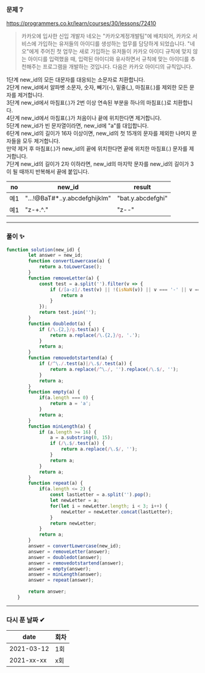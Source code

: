 ### 문제 ❔

https://programmers.co.kr/learn/courses/30/lessons/72410

> 카카오에 입사한 신입 개발자 네오는 "카카오계정개발팀"에 배치되어, 카카오 서비스에 가입하는 유저들의 아이디를 생성하는 업무를 담당하게 되었습니다. "네오"에게 주어진 첫 업무는 새로 가입하는 유저들이 카카오 아이디 규칙에 맞지 않는 아이디를 입력했을 때, 입력된 아이디와 유사하면서 규칙에 맞는 아이디를 추천해주는 프로그램을 개발하는 것입니다.
다음은 카카오 아이디의 규칙입니다.


1단계 new_id의 모든 대문자를 대응되는 소문자로 치환합니다.   
2단계 new_id에서 알파벳 소문자, 숫자, 빼기(-), 밑줄(_), 마침표(.)를 제외한 모든 문자를 제거합니다.   
3단계 new_id에서 마침표(.)가 2번 이상 연속된 부분을 하나의 마침표(.)로 치환합니다.   
4단계 new_id에서 마침표(.)가 처음이나 끝에 위치한다면 제거합니다.   
5단계 new_id가 빈 문자열이라면, new_id에 "a"를 대입합니다.   
6단계 new_id의 길이가 16자 이상이면, new_id의 첫 15개의 문자를 제외한 나머지 문자들을 모두 제거합니다.   
     만약 제거 후 마침표(.)가 new_id의 끝에 위치한다면 끝에 위치한 마침표(.) 문자를 제거합니다.   
7단계 new_id의 길이가 2자 이하라면, new_id의 마지막 문자를 new_id의 길이가 3이 될 때까지 반복해서 끝에 붙입니다.   

| no | new_id | result |
|---|---|---|
|예1|"...!@BaT#*..y.abcdefghijklm"|"bat.y.abcdefghi"|
|예1|"z-+.^."|"z--"|


---
### 풀이 ✨
```javascript
function solution(new_id) {
        let answer = new_id;
        function convertLowercase(a) {
            return a.toLowerCase();
        }
        function removeLetter(a) {
            const test = a.split('').filter(v => {
                if (/[a-z]/.test(v) || !(isNaN(v)) || v === '-' || v === '_' || v === '.') {
                    return a
                }
            });
            return test.join('');
        }
        function doubledot(a) {
            if (/\.{2,}/g.test(a)) {
                return a.replace(/\.{2,}/g, '.');
            }
            return a;
        }
        function removedotstartend(a) {
            if (/^\./.test(a)|/\.$/.test(a)) {
                return a.replace(/^\./, '').replace(/\.$/, '');
            }
            return a;
        }
        function empty(a) {
            if(a.length === 0) {
                return a = 'a';
            }
            return a;
        }
        function minLength(a) {
            if (a.length >= 16) {
                a = a.substring(0, 15);
                if (/\.$/.test(a)) {
                    return a.replace(/\.$/, '');
                }
                return a;
            }
            return a;
        }
        function repeat(a) {
            if(a.length <= 2) {
                const lastLetter = a.split('').pop();
                let newLetter = a;
                for(let i = newLetter.length; i < 3; i++) {
                    newLetter = newLetter.concat(lastLetter);
                }
                return newLetter;
            }
            return a;
        }
        answer = convertLowercase(new_id);
        answer = removeLetter(answer);
        answer = doubledot(answer);
        answer = removedotstartend(answer);
        answer = empty(answer);
        answer = minLength(answer);
        answer = repeat(answer);
        
        return answer;
    }
```

---

### 다시 푼 날짜 ✔
| date | 회차 |   
|---|---|
|2021-03-12|1회|
|2021-xx-xx|x회|